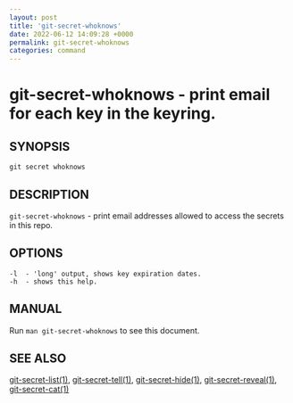 ```yaml
---
layout: post
title: 'git-secret-whoknows'
date: 2022-06-12 14:09:28 +0000
permalink: git-secret-whoknows
categories: command
---
```

git-secret-whoknows - print email for each key in the keyring.
======================================================================

## SYNOPSIS

    git secret whoknows


## DESCRIPTION
`git-secret-whoknows` - print email addresses allowed to access the secrets in this repo.


## OPTIONS

    -l  - 'long' output, shows key expiration dates.
    -h  - shows this help.


## MANUAL

Run `man git-secret-whoknows` to see this document.


## SEE ALSO

[git-secret-list(1)](https://git-secret.io/git-secret-list), [git-secret-tell(1)](https://git-secret.io/git-secret-tell),
[git-secret-hide(1)](https://git-secret.io/git-secret-hide), [git-secret-reveal(1)](https://git-secret.io/git-secret-reveal),
[git-secret-cat(1)](https://git-secret.io/git-secret-cat)
